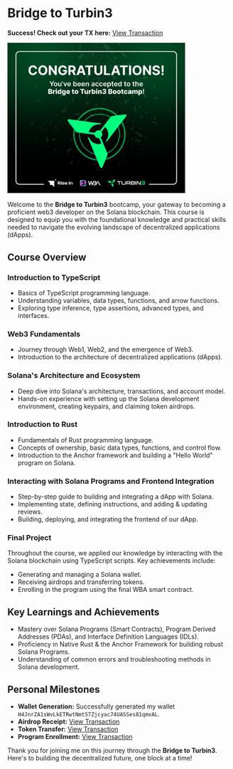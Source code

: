 # Bridge to Turbin3

**Success! Check out your TX here:**
[View Transaction](https://explorer.solana.com/tx/5LMSV2N4KQ6VbjZDw9j4gWwRuq4ReXW6yL7n7PdSgaaZdiWmKT8LWTjCehveL1aZpF32LsHu8oij1RjWSZbYNLVF?cluster=devnet)

<img src="./assets/Bridge_to_Turbin3.jpg" alt="Turbin3 Program Logo" title="Bridge to Turbin3" style="width:400px;" />

Welcome to the **Bridge to Turbin3** bootcamp, your gateway to becoming a proficient web3 developer on the Solana blockchain. This course is designed to equip you with the foundational knowledge and practical skills needed to navigate the evolving landscape of decentralized applications (dApps).

## Course Overview

### **Introduction to TypeScript**

- Basics of TypeScript programming language.
- Understanding variables, data types, functions, and arrow functions.
- Exploring type inference, type assertions, advanced types, and interfaces.

### **Web3 Fundamentals**

- Journey through Web1, Web2, and the emergence of Web3.
- Introduction to the architecture of decentralized applications (dApps).

### **Solana's Architecture and Ecosystem**

- Deep dive into Solana's architecture, transactions, and account model.
- Hands-on experience with setting up the Solana development environment, creating keypairs, and claiming token airdrops.

### **Introduction to Rust**

- Fundamentals of Rust programming language.
- Concepts of ownership, basic data types, functions, and control flow.
- Introduction to the Anchor framework and building a "Hello World" program on Solana.

### **Interacting with Solana Programs and Frontend Integration**

- Step-by-step guide to building and integrating a dApp with Solana.
- Implementing state, defining instructions, and adding & updating reviews.
- Building, deploying, and integrating the frontend of our dApp.

### **Final Project**

Throughout the course, we applied our knowledge by interacting with the Solana blockchain using TypeScript scripts. Key achievements include:

- Generating and managing a Solana wallet.
- Receiving airdrops and transferring tokens.
- Enrolling in the program using the final WBA smart contract.

## Key Learnings and Achievements

- Mastery over Solana Programs (Smart Contracts), Program Derived Addresses (PDAs), and Interface Definition Languages (IDLs).
- Proficiency in Native Rust & the Anchor Framework for building robust Solana Programs.
- Understanding of common errors and troubleshooting methods in Solana development.

## Personal Milestones

- **Wallet Generation:** Successfully generated my wallet `H4JnrZA1sWvLkETRwtNmt57Zjcyac74UASSes81qmxAL`.
- **Airdrop Receipt:** [View Transaction](https://explorer.solana.com/tx/53Firh5zWc7HnDkkp6sbW3rbgw91YExuEARVZL6ShvJmwRCRXDfz2rWhdCN2n4KVbSafcfkyMAkSwhdDxnvjRbcD?cluster=devnet)
- **Token Transfer:** [View Transaction](https://explorer.solana.com/tx/vuxY2N8H61Bb3Rurkocm4EdqnctJKhBATpyyPA1wbcJpAt1UCcg8TS5VMr7PWEaBYsm6iLFdk34Vh3vCJW2aVgm?cluster=devnet)
- **Program Enrollment:** [View Transaction](https://explorer.solana.com/tx/5LMSV2N4KQ6VbjZDw9j4gWwRuq4ReXW6yL7n7PdSgaaZdiWmKT8LWTjCehveL1aZpF32LsHu8oij1RjWSZbYNLVF?cluster=devnet)

Thank you for joining me on this journey through the **Bridge to Turbin3**. Here's to building the decentralized future, one block at a time!
